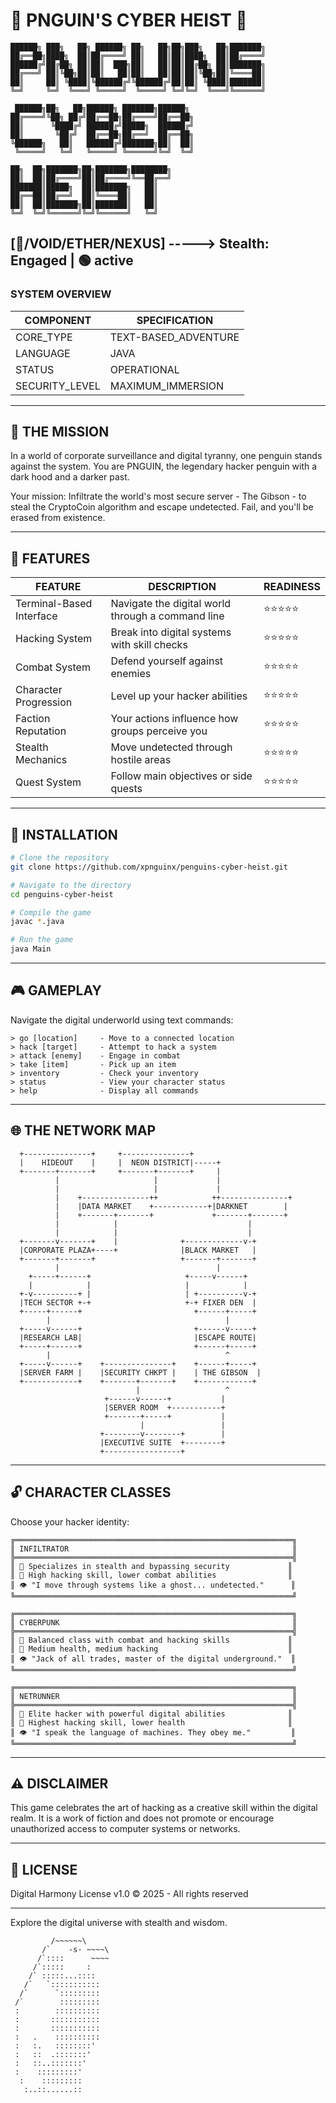 # 🐧 PNGUIN'S CYBER HEIST 🐧

```
██████╗ ███╗   ██╗ ██████╗ ██╗   ██╗██╗███╗   ██╗███████╗
██╔══██╗████╗  ██║██╔════╝ ██║   ██║██║████╗  ██║██╔════╝
██████╔╝██╔██╗ ██║██║  ███╗██║   ██║██║██╔██╗ ██║███████╗
██╔═══╝ ██║╚██╗██║██║   ██║██║   ██║██║██║╚██╗██║╚════██║
██║     ██║ ╚████║╚██████╔╝╚██████╔╝██║██║ ╚████║███████║
╚═╝     ╚═╝  ╚═══╝ ╚═════╝  ╚═════╝ ╚═╝╚═╝  ╚═══╝╚══════╝
                                                         
 ██████╗██╗   ██╗██████╗ ███████╗██████╗                 
██╔════╝╚██╗ ██╔╝██╔══██╗██╔════╝██╔══██╗                
██║      ╚████╔╝ ██████╔╝█████╗  ██████╔╝                
██║       ╚██╔╝  ██╔══██╗██╔══╝  ██╔══██╗                
╚██████╗   ██║   ██████╔╝███████╗██║  ██║                
 ╚═════╝   ╚═╝   ╚═════╝ ╚══════╝╚═╝  ╚═╝                
                                                         
██╗  ██╗███████╗██╗███████╗████████╗                     
██║  ██║██╔════╝██║██╔════╝╚══██╔══╝                     
███████║█████╗  ██║███████╗   ██║                        
██╔══██║██╔══╝  ██║╚════██║   ██║                        
██║  ██║███████╗██║███████║   ██║                        
╚═╝  ╚═╝╚══════╝╚═╝╚══════╝   ╚═╝                        
```

## [🌌/VOID/ETHER/NEXUS] -----> Stealth: Engaged | 🟢 active

### SYSTEM OVERVIEW

| COMPONENT | SPECIFICATION |
|-----------|---------------|
| CORE_TYPE | TEXT-BASED_ADVENTURE |
| LANGUAGE | JAVA |
| STATUS | OPERATIONAL |
| SECURITY_LEVEL | MAXIMUM_IMMERSION |

---

## 🌠 THE MISSION

In a world of corporate surveillance and digital tyranny, one penguin stands against the system. You are PNGUIN, the legendary hacker penguin with a dark hood and a darker past.

Your mission: Infiltrate the world's most secure server - The Gibson - to steal the CryptoCoin algorithm and escape undetected. Fail, and you'll be erased from existence.

---

## 🔮 FEATURES

| FEATURE | DESCRIPTION | READINESS |
|---------|-------------|-----------|
| Terminal-Based Interface | Navigate the digital world through a command line | ⭐⭐⭐⭐⭐ |
| Hacking System | Break into digital systems with skill checks | ⭐⭐⭐⭐⭐ |
| Combat System | Defend yourself against enemies | ⭐⭐⭐⭐⭐ |
| Character Progression | Level up your hacker abilities | ⭐⭐⭐⭐⭐ |
| Faction Reputation | Your actions influence how groups perceive you | ⭐⭐⭐⭐⭐ |
| Stealth Mechanics | Move undetected through hostile areas | ⭐⭐⭐⭐⭐ |
| Quest System | Follow main objectives or side quests | ⭐⭐⭐⭐⭐ |

---

## 🔧 INSTALLATION

```bash
# Clone the repository
git clone https://github.com/xpnguinx/penguins-cyber-heist.git

# Navigate to the directory
cd penguins-cyber-heist

# Compile the game
javac *.java

# Run the game
java Main
```

---

## 🎮 GAMEPLAY

Navigate the digital underworld using text commands:

```
> go [location]     - Move to a connected location
> hack [target]     - Attempt to hack a system
> attack [enemy]    - Engage in combat
> take [item]       - Pick up an item
> inventory         - Check your inventory
> status            - View your character status
> help              - Display all commands
```

---

## 🌐 THE NETWORK MAP

```
  +---------------+     +---------------+
  |    HIDEOUT    |     |  NEON DISTRICT|-----+
  +-------+-------+     +-------+-------+     |
          |                     |             |
          |                     |             |
          |    +---------------++            ++---------------+
          |    |DATA MARKET    +------------+|DARKNET        |
          |    +-------+-------+             +-------+-------+
          |            |                             |
          |            |                             |
  +-------v-------+    |              +-------------v-+
  |CORPORATE PLAZA+----+              |BLACK MARKET   |
  +-------+-------+                   +-------+-------+
          |                                   |
    +-----+------+                     +-----v------+
    |            |                     |            |
  +-v----------+ |                     | +----------v-+
  |TECH SECTOR +-+                     +-+ FIXER DEN  |
  +-----+------+                         +------+-----+
        |                                       |
  +-----v------+                         +------v-----+
  |RESEARCH LAB|                         |ESCAPE ROUTE|
  +-----+------+                         +------+-----+
        |                                       ^
  +-----v------+    +---------------+    +------+-----+
  |SERVER FARM |    |SECURITY CHKPT |    | THE GIBSON  |
  +------------+    +-------+-------+    +------------+
                            |                   ^
                     +------v------+           |
                     |SERVER ROOM  +-----------+
                     +-------+-----+           |
                             |                 |
                    +--------v--------+        |
                    |EXECUTIVE SUITE  +--------+
                    +-----------------+
```

---

## 🔓 CHARACTER CLASSES

Choose your hacker identity:

```
╔══════════════════════════════════════════════════════════════╗
║ INFILTRATOR                                                  ║
╠══════════════════════════════════════════════════════════════╣
║ 🌟 Specializes in stealth and bypassing security             ║
║ 💾 High hacking skill, lower combat abilities                ║
║ 👁️ "I move through systems like a ghost... undetected."      ║
╚══════════════════════════════════════════════════════════════╝

╔══════════════════════════════════════════════════════════════╗
║ CYBERPUNK                                                    ║
╠══════════════════════════════════════════════════════════════╣
║ 🌟 Balanced class with combat and hacking skills             ║
║ 💾 Medium health, medium hacking                             ║
║ 👁️ "Jack of all trades, master of the digital underground."  ║
╚══════════════════════════════════════════════════════════════╝

╔══════════════════════════════════════════════════════════════╗
║ NETRUNNER                                                    ║
╠══════════════════════════════════════════════════════════════╣
║ 🌟 Elite hacker with powerful digital abilities              ║
║ 💾 Highest hacking skill, lower health                       ║
║ 👁️ "I speak the language of machines. They obey me."         ║
╚══════════════════════════════════════════════════════════════╝
```

---

## ⚠️ DISCLAIMER

This game celebrates the art of hacking as a creative skill within the digital realm. It is a work of fiction and does not promote or encourage unauthorized access to computer systems or networks.

---

## 📜 LICENSE

Digital Harmony License v1.0
© 2025 - All rights reserved

---

Explore the digital universe with stealth and wisdom.
```
         /~~~~~~\
       /`    -s- ~~~~\
      /`::::      ~~~~
     /`:::::     :
    /` :::::...::::
   /`   `:::::::::::
  /`      `:::::::::
 /`        :::::::::
 :        ::::::::::
 :       :::::::::::
 :       :::::::::::
 :   .    ::::::::::
 :   :.   ::::::::'
 :   ::  .:::::::'
 :   ::..:::::::'
 :    :::::::::'
  :    :::::::::
   :..::......::
```